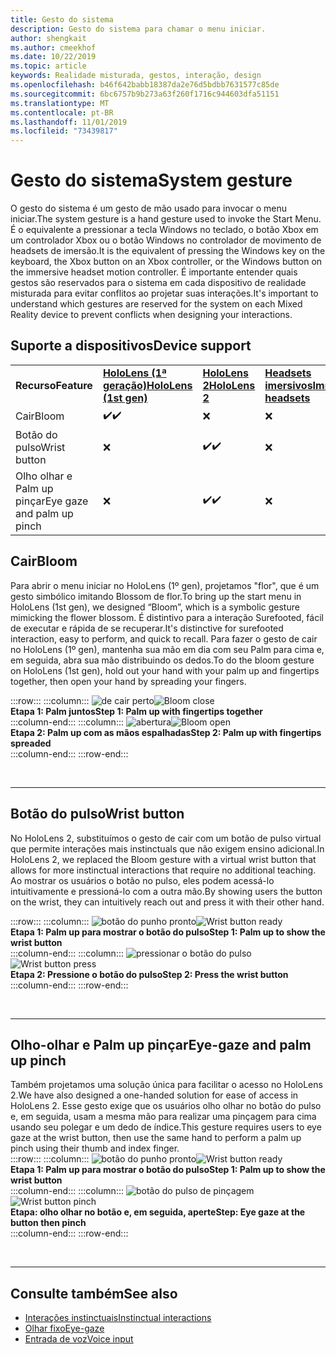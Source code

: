 ```yaml
---
title: Gesto do sistema
description: Gesto do sistema para chamar o menu iniciar.
author: shengkait
ms.author: cmeekhof
ms.date: 10/22/2019
ms.topic: article
keywords: Realidade misturada, gestos, interação, design
ms.openlocfilehash: b46f642babb18387da2e76d5bdbb7631577c85de
ms.sourcegitcommit: 6bc6757b9b273a63f260f1716c944603dfa51151
ms.translationtype: MT
ms.contentlocale: pt-BR
ms.lasthandoff: 11/01/2019
ms.locfileid: "73439817"
---
```

# <a name="system-gesture"></a><span data-ttu-id="30dff-104">Gesto do sistema</span><span class="sxs-lookup"><span data-stu-id="30dff-104">System gesture</span></span>

<span data-ttu-id="30dff-105">O gesto do sistema é um gesto de mão usado para invocar o menu iniciar.</span><span class="sxs-lookup"><span data-stu-id="30dff-105">The system gesture is a hand gesture used to invoke the Start Menu.</span></span> <span data-ttu-id="30dff-106">É o equivalente a pressionar a tecla Windows no teclado, o botão Xbox em um controlador Xbox ou o botão Windows no controlador de movimento de headsets de imersão.</span><span class="sxs-lookup"><span data-stu-id="30dff-106">It is the equivalent of pressing the Windows key on the keyboard, the Xbox button on an Xbox controller, or the Windows button on the immersive headset motion controller.</span></span> <span data-ttu-id="30dff-107">É importante entender quais gestos são reservados para o sistema em cada dispositivo de realidade misturada para evitar conflitos ao projetar suas interações.</span><span class="sxs-lookup"><span data-stu-id="30dff-107">It's important to understand which gestures are reserved for the system on each Mixed Reality device to prevent conflicts when designing your interactions.</span></span>

## <a name="device-support"></a><span data-ttu-id="30dff-108">Suporte a dispositivos</span><span class="sxs-lookup"><span data-stu-id="30dff-108">Device support</span></span>

<table>
    <colgroup>
    <col width="25%" />
    <col width="25%" />
    <col width="25%" />
    <col width="25%" />
    </colgroup>
    <tr>
        <td><span data-ttu-id="30dff-109"><strong>Recurso</strong></span><span class="sxs-lookup"><span data-stu-id="30dff-109"><strong>Feature</strong></span></span></td>
        <td><span data-ttu-id="30dff-110"><a href="hololens-hardware-details.md"><strong>HoloLens (1ª geração)</strong></a></span><span class="sxs-lookup"><span data-stu-id="30dff-110"><a href="hololens-hardware-details.md"><strong>HoloLens (1st gen)</strong></a></span></span></td>
        <td><span data-ttu-id="30dff-111"><a href="https://docs.microsoft.com/hololens/hololens2-hardware"><strong>HoloLens 2</strong></span><span class="sxs-lookup"><span data-stu-id="30dff-111"><a href="https://docs.microsoft.com/hololens/hololens2-hardware"><strong>HoloLens 2</strong></span></span></td>
        <td><span data-ttu-id="30dff-112"><a href="immersive-headset-hardware-details.md"><strong>Headsets imersivos</strong></a></span><span class="sxs-lookup"><span data-stu-id="30dff-112"><a href="immersive-headset-hardware-details.md"><strong>Immersive headsets</strong></a></span></span></td>
    </tr>
     <tr>
        <td><span data-ttu-id="30dff-113">Cair</span><span class="sxs-lookup"><span data-stu-id="30dff-113">Bloom</span></span></td>
        <td><span data-ttu-id="30dff-114">✔️</span><span class="sxs-lookup"><span data-stu-id="30dff-114">✔️</span></span></td>
        <td>❌</td>
        <td>❌</td>
    </tr>
     <tr>
        <td><span data-ttu-id="30dff-115">Botão do pulso</span><span class="sxs-lookup"><span data-stu-id="30dff-115">Wrist button</span></span></td>
        <td>❌</td>
        <td><span data-ttu-id="30dff-116">✔️</span><span class="sxs-lookup"><span data-stu-id="30dff-116">✔️</span></span></td>
        <td>❌</td>
    </tr>
    <tr>
        <td><span data-ttu-id="30dff-117">Olho olhar e Palm up pinçar</span><span class="sxs-lookup"><span data-stu-id="30dff-117">Eye gaze and palm up pinch</span></span></td>
        <td>❌</td>
        <td><span data-ttu-id="30dff-118">✔️</span><span class="sxs-lookup"><span data-stu-id="30dff-118">✔️</span></span></td>
        <td>❌</td>
    </tr>
</table>

## <a name="bloom"></a><span data-ttu-id="30dff-119">Cair</span><span class="sxs-lookup"><span data-stu-id="30dff-119">Bloom</span></span>
<span data-ttu-id="30dff-120">Para abrir o menu iniciar no HoloLens (1º gen), projetamos "flor", que é um gesto simbólico imitando Blossom de flor.</span><span class="sxs-lookup"><span data-stu-id="30dff-120">To bring up the start menu in HoloLens (1st gen), we designed “Bloom”, which is a symbolic gesture mimicking the flower blossom.</span></span> <span data-ttu-id="30dff-121">É distintivo para a interação Surefooted, fácil de executar e rápida de se recuperar.</span><span class="sxs-lookup"><span data-stu-id="30dff-121">It's distinctive for surefooted interaction, easy to perform, and quick to recall.</span></span> <span data-ttu-id="30dff-122">Para fazer o gesto de cair no HoloLens (1º gen), mantenha sua mão em dia com seu Palm para cima e, em seguida, abra sua mão distribuindo os dedos.</span><span class="sxs-lookup"><span data-stu-id="30dff-122">To do the bloom gesture on HoloLens (1st gen), hold out your hand with your palm up and fingertips together, then open your hand by spreading your fingers.</span></span>

:::row:::
    :::column:::
        <span data-ttu-id="30dff-123">![de cair perto](images/bloom-close.png)</span><span class="sxs-lookup"><span data-stu-id="30dff-123">![Bloom close](images/bloom-close.png)</span></span><br>
        <span data-ttu-id="30dff-124">**Etapa 1: Palm juntos**</span><span class="sxs-lookup"><span data-stu-id="30dff-124">**Step 1: Palm up with fingertips together**</span></span><br>
    :::column-end:::
    :::column:::
        <span data-ttu-id="30dff-125">![abertura](images/bloom-open.png)</span><span class="sxs-lookup"><span data-stu-id="30dff-125">![Bloom open](images/bloom-open.png)</span></span><br>
        <span data-ttu-id="30dff-126">**Etapa 2: Palm up com as mãos espalhadas**</span><span class="sxs-lookup"><span data-stu-id="30dff-126">**Step 2: Palm up with fingertips spreaded**</span></span><br>
    :::column-end:::
:::row-end:::

<br>

---

## <a name="wrist-button"></a><span data-ttu-id="30dff-127">Botão do pulso</span><span class="sxs-lookup"><span data-stu-id="30dff-127">Wrist button</span></span>
<span data-ttu-id="30dff-128">No HoloLens 2, substituímos o gesto de cair com um botão de pulso virtual que permite interações mais instinctuals que não exigem ensino adicional.</span><span class="sxs-lookup"><span data-stu-id="30dff-128">In HoloLens 2, we replaced the Bloom gesture with a virtual wrist button that allows for more instinctual interactions that require no additional teaching.</span></span> <span data-ttu-id="30dff-129">Ao mostrar os usuários o botão no pulso, eles podem acessá-lo intuitivamente e pressioná-lo com a outra mão.</span><span class="sxs-lookup"><span data-stu-id="30dff-129">By showing users the button on the wrist, they can intuitively reach out and press it with their other hand.</span></span>

:::row:::
    :::column:::
        <span data-ttu-id="30dff-130">![botão do punho pronto](images/wrist-button-ready.png)</span><span class="sxs-lookup"><span data-stu-id="30dff-130">![Wrist button ready](images/wrist-button-ready.png)</span></span><br>
        <span data-ttu-id="30dff-131">**Etapa 1: Palm up para mostrar o botão do pulso**</span><span class="sxs-lookup"><span data-stu-id="30dff-131">**Step 1: Palm up to show the wrist button**</span></span><br>
    :::column-end:::
    :::column:::
        <span data-ttu-id="30dff-132">![pressionar o botão do pulso](images/wrist-button-press.png)</span><span class="sxs-lookup"><span data-stu-id="30dff-132">![Wrist button press](images/wrist-button-press.png)</span></span><br>
        <span data-ttu-id="30dff-133">**Etapa 2: Pressione o botão do pulso**</span><span class="sxs-lookup"><span data-stu-id="30dff-133">**Step 2: Press the wrist button**</span></span><br>
    :::column-end:::
:::row-end:::

<br>

---


## <a name="eye-gaze-and-palm-up-pinch"></a><span data-ttu-id="30dff-134">Olho-olhar e Palm up pinçar</span><span class="sxs-lookup"><span data-stu-id="30dff-134">Eye-gaze and palm up pinch</span></span>
<span data-ttu-id="30dff-135">Também projetamos uma solução única para facilitar o acesso no HoloLens 2.</span><span class="sxs-lookup"><span data-stu-id="30dff-135">We have also designed a one-handed solution for ease of access in HoloLens 2.</span></span> <span data-ttu-id="30dff-136">Esse gesto exige que os usuários olho olhar no botão do pulso e, em seguida, usam a mesma mão para realizar uma pinçagem para cima usando seu polegar e um dedo de índice.</span><span class="sxs-lookup"><span data-stu-id="30dff-136">This gesture requires users to eye gaze at the wrist button, then use the same hand to perform a palm up pinch using their thumb and index finger.</span></span><br>
:::row:::
    :::column:::
        <span data-ttu-id="30dff-137">![botão do punho pronto](images/wrist-button-ready.png)</span><span class="sxs-lookup"><span data-stu-id="30dff-137">![Wrist button ready](images/wrist-button-ready.png)</span></span><br>
        <span data-ttu-id="30dff-138">**Etapa 1: Palm up para mostrar o botão do pulso**</span><span class="sxs-lookup"><span data-stu-id="30dff-138">**Step 1: Palm up to show the wrist button**</span></span><br>
    :::column-end:::
    :::column:::
        <span data-ttu-id="30dff-139">![botão do pulso de pinçagem](images/wrist-button-pinch.png)</span><span class="sxs-lookup"><span data-stu-id="30dff-139">![Wrist button pinch](images/wrist-button-pinch.png)</span></span><br>
        <span data-ttu-id="30dff-140">**Etapa: olho olhar no botão e, em seguida, aperte**</span><span class="sxs-lookup"><span data-stu-id="30dff-140">**Step: Eye gaze at the button then pinch**</span></span><br>
    :::column-end:::
:::row-end:::

<br>

---

## <a name="see-also"></a><span data-ttu-id="30dff-141">Consulte também</span><span class="sxs-lookup"><span data-stu-id="30dff-141">See also</span></span>

* [<span data-ttu-id="30dff-142">Interações instinctuais</span><span class="sxs-lookup"><span data-stu-id="30dff-142">Instinctual interactions</span></span>](interaction-fundamentals.md)
* [<span data-ttu-id="30dff-143">Olhar fixo</span><span class="sxs-lookup"><span data-stu-id="30dff-143">Eye-gaze</span></span>](eye-tracking.md)
* [<span data-ttu-id="30dff-144">Entrada de voz</span><span class="sxs-lookup"><span data-stu-id="30dff-144">Voice input</span></span>](voice-input.md)
